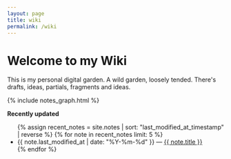 ```yaml
---
layout: page
title: wiki
permalink: /wiki
---
```


# Welcome to my Wiki

This is my personal digital garden. A wild garden, loosely tended. There's drafts, ideas, partials, fragments and ideas.

{% include notes_graph.html %}

<strong>Recently updated</strong>

<ul>
  {% assign recent_notes = site.notes | sort: "last_modified_at_timestamp" | reverse %}
  {% for note in recent_notes limit: 5 %}
    <li>
      {{ note.last_modified_at | date: "%Y-%m-%d" }} — <a class="internal-link" href="{{ note.url }}">{{ note.title }}</a>
    </li>
  {% endfor %}
</ul>

<style>
  .wrapper {
    max-width: 46em;
  }
</style>
